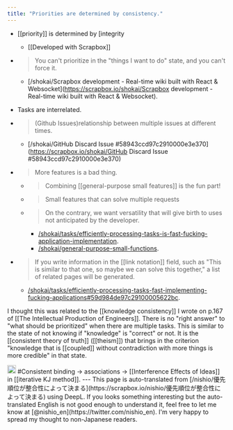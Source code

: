 ```yaml
---
title: "Priorities are determined by consistency."
---
```


- [[priority]] is determined by [integrity

    - [[Developed with Scrapbox]]
- >  You can't prioritize in the "things I want to do" state, and you can't force it.
    - [/shokai/Scrapbox development - Real-time wiki built with React & Websocket](https://scrapbox.io/shokai/Scrapbox development - Real-time wiki built with React & Websocket).
- Tasks are interrelated.
- > (Github Issues)relationship between multiple issues at different times.
    - [/shokai/GitHub Discard Issue #58943ccd97c2910000e3e370](https://scrapbox.io/shokai/GitHub Discard Issue #58943ccd97c2910000e3e370)
- > More features is a bad thing.
    - >  Combining [[general-purpose small features]] is the fun part!
    - > Small features that can solve multiple requests
    - >  On the contrary, we want versatility that will give birth to uses not anticipated by the developer.
        - [/shokai/tasks/efficiently-processing-tasks-is-fast-fucking-application-implementation](https://scrapbox.io/shokai/tasks/efficiently-processing-tasks-is-fast-fucking-application-implementation).
        - [/shokai/general-purpose-small-functions](https://scrapbox.io/shokai/general-purpose-small-functions).
- > If you write information in the [[link notation]] field, such as "This is similar to that one, so maybe we can solve this together," a list of related pages will be generated.
    - [/shokai/tasks/efficiently-processing-tasks-fast-implementing-fucking-applications#59d984de97c29100005622bc](https://scrapbox.io/shokai/tasks/efficiently-processing-tasks-fast-implementing-fucking-applications#59d984de97c29100005622bc).

I thought this was related to the [[knowledge consistency]] I wrote on p.167 of [[The Intellectual Production of Engineers]].
There is no "right answer" to "what should be prioritized" when there are multiple tasks.
This is similar to the state of not knowing if "knowledge" is "correct" or not.
It is the [[consistent theory of truth]] ([[theism]]) that brings in the criterion "knowledge that is [[coupled]] without contradiction with more things is more credible" in that state.

<img src='https://scrapbox.io/api/pages/nishio-en/mitoujr2021/icon' alt='mitoujr2021.icon' height="19.5"/>
#Consistent binding → associations → [[Interference Effects of Ideas]] in [[iterative KJ method]].
---
This page is auto-translated from [/nishio/優先順位が整合性によって決まる](https://scrapbox.io/nishio/優先順位が整合性によって決まる) using DeepL. If you looks something interesting but the auto-translated English is not good enough to understand it, feel free to let me know at [@nishio_en](https://twitter.com/nishio_en). I'm very happy to spread my thought to non-Japanese readers.
